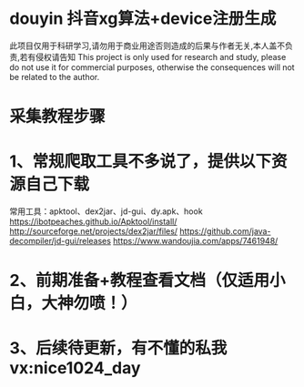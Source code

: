 # douyin 抖音xg算法+device注册生成

此项目仅用于科研学习,请勿用于商业用途否则造成的后果与作者无关,本人盖不负责,若有侵权请告知
This project is only used for research and study, please do not use it for commercial purposes, otherwise the consequences will not be related to the author.

# 采集教程步骤

# 1、常规爬取工具不多说了，提供以下资源自己下载

 常用工具：apktool、dex2jar、jd-gui、dy.apk、hook
 https://ibotpeaches.github.io/Apktool/install/
 http://sourceforge.net/projects/dex2jar/files/
 https://github.com/java-decompiler/jd-gui/releases
 https://www.wandoujia.com/apps/7461948/
 
# 2、前期准备+教程查看文档（仅适用小白，大神勿喷！）

# 3、后续待更新，有不懂的私我vx:nice1024_day
